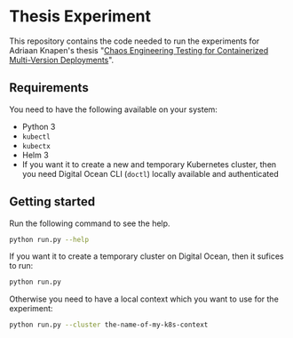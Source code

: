 # Thesis Experiment
This repository contains the code needed to run the experiments for Adriaan Knapen's thesis "[Chaos Engineering Testing for Containerized Multi-Version Deployments](https://www.overleaf.com/read/yxzbstvysmsf)".

## Requirements
You need to have the following available on your system:
* Python 3
* `kubectl`
* `kubectx`
* Helm 3
* If you want it to create a new and temporary Kubernetes cluster, then you need Digital Ocean CLI (`doctl`) locally available and authenticated

## Getting started

Run the following command to see the help.
```bash
python run.py --help
```

If you want it to create a temporary cluster on Digital Ocean, then it sufices to run:
```bash
python run.py
```

Otherwise you need to have a local context which you want to use for the experiment:
```bash
python run.py --cluster the-name-of-my-k8s-context
```

